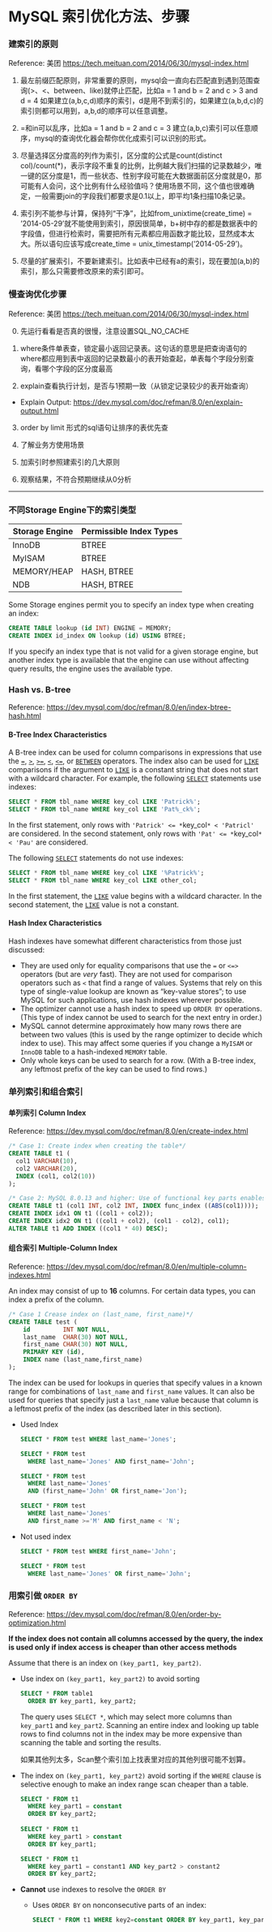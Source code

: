

# MySQL  索引优化方法、步骤

### 建索引的原则

Reference: 美团 https://tech.meituan.com/2014/06/30/mysql-index.html

1. 最左前缀匹配原则，非常重要的原则，mysql会一直向右匹配直到遇到范围查询(>、<、between、like)就停止匹配，比如a = 1 and b = 2 and c > 3 and d = 4 如果建立(a,b,c,d)顺序的索引，d是用不到索引的，如果建立(a,b,d,c)的索引则都可以用到，a,b,d的顺序可以任意调整。

2. =和in可以乱序，比如a = 1 and b = 2 and c = 3 建立(a,b,c)索引可以任意顺序，mysql的查询优化器会帮你优化成索引可以识别的形式。

3. 尽量选择区分度高的列作为索引，区分度的公式是count(distinct col)/count(*)，表示字段不重复的比例，比例越大我们扫描的记录数越少，唯一键的区分度是1，而一些状态、性别字段可能在大数据面前区分度就是0，那可能有人会问，这个比例有什么经验值吗？使用场景不同，这个值也很难确定，一般需要join的字段我们都要求是0.1以上，即平均1条扫描10条记录。

4. 索引列不能参与计算，保持列“干净”，比如from_unixtime(create_time) = ’2014-05-29’就不能使用到索引，原因很简单，b+树中存的都是数据表中的字段值，但进行检索时，需要把所有元素都应用函数才能比较，显然成本太大。所以语句应该写成create_time = unix_timestamp(’2014-05-29’)。

5. 尽量的扩展索引，不要新建索引。比如表中已经有a的索引，现在要加(a,b)的索引，那么只需要修改原来的索引即可。



### 慢查询优化步骤

Reference: 美团 https://tech.meituan.com/2014/06/30/mysql-index.html

0. 先运行看看是否真的很慢，注意设置SQL_NO_CACHE

1. where条件单表查，锁定最小返回记录表。这句话的意思是把查询语句的where都应用到表中返回的记录数最小的表开始查起，单表每个字段分别查询，看哪个字段的区分度最高

2. explain查看执行计划，是否与1预期一致（从锁定记录较少的表开始查询）

- Explain Output: https://dev.mysql.com/doc/refman/8.0/en/explain-output.html

3. order by limit 形式的sql语句让排序的表优先查

4. 了解业务方使用场景

5. 加索引时参照建索引的几大原则

6. 观察结果，不符合预期继续从0分析



---

### 不同Storage Engine下的索引类型

| Storage Engine | Permissible Index Types |
| -------------- | ----------------------- |
| InnoDB         | BTREE                   |
| MyISAM         | BTREE                   |
| MEMORY/HEAP    | HASH, BTREE             |
| NDB            | HASH, BTREE             |

Some Storage engines permit you to specify an index type when creating an index:

```sql
CREATE TABLE lookup (id INT) ENGINE = MEMORY;
CREATE INDEX id_index ON lookup (id) USING BTREE;
```

If you specify an index type that is not valid for a given storage engine, but another index type is available that the engine can use without affecting query results, the engine uses the available type.



### Hash vs. B-tree

Reference: https://dev.mysql.com/doc/refman/8.0/en/index-btree-hash.html

#### B-Tree Index Characteristics

A B-tree index can be used for column comparisons in expressions that use the [`=`](https://dev.mysql.com/doc/refman/8.0/en/comparison-operators.html#operator_equal), [`>`](https://dev.mysql.com/doc/refman/8.0/en/comparison-operators.html#operator_greater-than), [`>=`](https://dev.mysql.com/doc/refman/8.0/en/comparison-operators.html#operator_greater-than-or-equal), [`<`](https://dev.mysql.com/doc/refman/8.0/en/comparison-operators.html#operator_less-than), [`<=`](https://dev.mysql.com/doc/refman/8.0/en/comparison-operators.html#operator_less-than-or-equal), or [`BETWEEN`](https://dev.mysql.com/doc/refman/8.0/en/comparison-operators.html#operator_between) operators. The index also can be used for [`LIKE`](https://dev.mysql.com/doc/refman/8.0/en/string-comparison-functions.html#operator_like) comparisons if the argument to [`LIKE`](https://dev.mysql.com/doc/refman/8.0/en/string-comparison-functions.html#operator_like) is a constant string that does not start with a wildcard character. For example, the following [`SELECT`](https://dev.mysql.com/doc/refman/8.0/en/select.html) statements use indexes:

```sql
SELECT * FROM tbl_name WHERE key_col LIKE 'Patrick%';
SELECT * FROM tbl_name WHERE key_col LIKE 'Pat%_ck%';
```

In the first statement, only rows with `'Patrick' <= *`key_col`* < 'Patricl'` are considered. In the second statement, only rows with `'Pat' <= *`key_col`* < 'Pau'` are considered.

The following [`SELECT`](https://dev.mysql.com/doc/refman/8.0/en/select.html) statements do not use indexes:

```sql
SELECT * FROM tbl_name WHERE key_col LIKE '%Patrick%';
SELECT * FROM tbl_name WHERE key_col LIKE other_col;
```

In the first statement, the [`LIKE`](https://dev.mysql.com/doc/refman/8.0/en/string-comparison-functions.html#operator_like) value begins with a wildcard character. In the second statement, the [`LIKE`](https://dev.mysql.com/doc/refman/8.0/en/string-comparison-functions.html#operator_like) value is not a constant.

#### Hash Index Characteristics

Hash indexes have somewhat different characteristics from those just discussed:

- They are used only for equality comparisons that use the `=` or `<=>` operators (but are *very* fast). They are not used for comparison operators such as `<` that find a range of values. Systems that rely on this type of single-value lookup are known as “key-value stores”; to use MySQL for such applications, use hash indexes wherever possible.
- The optimizer cannot use a hash index to speed up `ORDER BY` operations. (This type of index cannot be used to search for the next entry in order.)
- MySQL cannot determine approximately how many rows there are between two values (this is used by the range optimizer to decide which index to use). This may affect some queries if you change a `MyISAM` or `InnoDB` table to a hash-indexed `MEMORY` table.
- Only whole keys can be used to search for a row. (With a B-tree index, any leftmost prefix of the key can be used to find rows.)



### 单列索引和组合索引

#### 单列索引 Column Index

Reference: https://dev.mysql.com/doc/refman/8.0/en/create-index.html

```sql
/* Case 1: Create index when creating the table*/
CREATE TABLE t1 (
  col1 VARCHAR(10),
  col2 VARCHAR(20),
  INDEX (col1, col2(10))
);

/* Case 2: MySQL 8.0.13 and higher: Use of functional key parts enables indexing of values not stored directly in the table.*/
CREATE TABLE t1 (col1 INT, col2 INT, INDEX func_index ((ABS(col1))));
CREATE INDEX idx1 ON t1 ((col1 + col2));
CREATE INDEX idx2 ON t1 ((col1 + col2), (col1 - col2), col1);
ALTER TABLE t1 ADD INDEX ((col1 * 40) DESC);
```



#### 组合索引 Multiple-Column Index

Reference: https://dev.mysql.com/doc/refman/8.0/en/multiple-column-indexes.html

An index may consist of up to **16** columns. For certain data types, you can index a prefix of the column.

```sql
/* Case 1 Crease index on (last_name, first_name)*/
CREATE TABLE test (
    id         INT NOT NULL,
    last_name  CHAR(30) NOT NULL,
    first_name CHAR(30) NOT NULL,
    PRIMARY KEY (id),
    INDEX name (last_name,first_name)
);
```

The index can be used for lookups in queries that specify values in a known range for combinations of `last_name` and `first_name` values. It can also be used for queries that specify just a `last_name` value because that column is a leftmost prefix of the index (as described later in this section).

- Used Index

  ```sql
  SELECT * FROM test WHERE last_name='Jones';
  
  SELECT * FROM test
    WHERE last_name='Jones' AND first_name='John';
  
  SELECT * FROM test
    WHERE last_name='Jones'
    AND (first_name='John' OR first_name='Jon');
  
  SELECT * FROM test
    WHERE last_name='Jones'
    AND first_name >='M' AND first_name < 'N';
  ```

- Not used index

  ```sql
  SELECT * FROM test WHERE first_name='John';
  
  SELECT * FROM test
    WHERE last_name='Jones' OR first_name='John';
  ```

  

### 用索引做 `ORDER BY`

Reference: https://dev.mysql.com/doc/refman/8.0/en/order-by-optimization.html

**If the index does not contain all columns accessed by the query, the index is used only if index access is cheaper than other access methods**

Assume that there is an index on `(key_part1, key_part2)`.

- Use index on `(key_part1, key_part2)` to avoid sorting

  ```sql
  SELECT * FROM table1
  	ORDER BY key_part1, key_part2;
  ```

  The query uses `SELECT *`, which may select more columns than `key_part1` and `key_part2`. Scanning an entire index and looking up table rows to find columns not in the index may be more expensive than scanning the table and sorting the results.

  如果其他列太多，Scan整个索引加上找表里对应的其他列很可能不划算。

- The index on `(key_part1, key_part2)` avoid sorting if the `WHERE` clause is selective enough to make an index range scan cheaper than a table.

  ```sql
  SELECT * FROM t1
  	WHERE key_part1 = constant
  	ORDER BY key_part2;
  	
  SELECT * FROM t1
  	WHERE key_part1 > constant
  	ORDER BY key_part1;
  
  SELECT * FROM t1
  	WHERE key_part1 = constant1 AND key_part2 > constant2
  	ORDER BY key_part2;
  ```

- **Cannot** use indexes to resolve the `ORDER BY`

  - Uses `ORDER BY` on nonconsecutive parts of an index:

    ```sql
    SELECT * FROM t1 WHERE key2=constant ORDER BY key_part1, key_part3;
    ```



